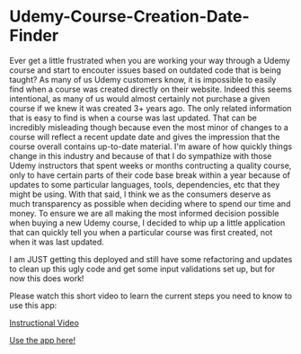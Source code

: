 


# Udemy-Course-Creation-Date-Finder

Ever get a little frustrated when you are working your way through a Udemy course and start to encouter issues based on outdated code that is being taught? 
As many of us Udemy customers know, it is impossible to easily find when a course was created directly on their website. 
Indeed this seems intentional, as many of us would almost certainly not purchase a given course if we knew it was created 3+ years ago.
The only related information that is easy to find is when a course was last updated. That can be incredibly misleading though
because even the most minor of changes to a course will reflect a recent update date and gives the impression that the course
overall contains up-to-date material.
I'm aware of how quickly things change in this industry and because of that I do sympathize with those Udemy instructors that spent weeks or months 
contructing a quality course, only to have certain parts of their code base break within a year because of updates to some particular languages, tools, 
dependencies, etc that they might be using.
With that said, I think we as the consumers deserve as much transparency as possible when deciding where to spend our time and money.
To ensure we are all making the most informed decision possible when buying a new Udemy course, I decided to whip up a little application that
can quickly tell you when a particular course was first created, not when it was last updated.



I am JUST getting this deployed and still have some refactoring and updates to clean up this ugly code and get some input validations set up, but for now this does work!

Please watch this short video to learn the current steps you need to know to use this app:

[Instructional Video](https://user-images.githubusercontent.com/46230902/132778610-3a895f0e-c062-4b6b-9637-aa29c6792baf.mp4)

[Use the app here!](https://obscure-bayou-33734.herokuapp.com/)